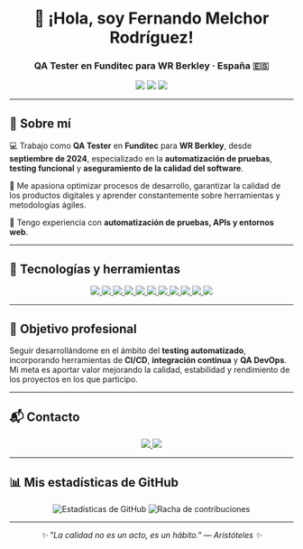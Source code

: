 <!-- Banner de bienvenida -->
<h1 align="center">👋 ¡Hola, soy Fernando Melchor Rodríguez!</h1>
<h3 align="center">QA Tester en Funditec para WR Berkley · España 🇪🇸</h3>

<p align="center">
  <img src="https://img.shields.io/badge/QA%20Tester-Automation-blue?style=for-the-badge" />
  <img src="https://img.shields.io/badge/Funditec-WR%20Berkley-green?style=for-the-badge" />
  <img src="https://img.shields.io/badge/Inicio%20en-01%20Sept%202024-orange?style=for-the-badge" />
</p>

---

## 💼 Sobre mí

💻 Trabajo como **QA Tester** en **Funditec** para **WR Berkley**, desde **septiembre de 2024**, especializado en la **automatización de pruebas**, **testing funcional** y **aseguramiento de la calidad del software**.  

🚀 Me apasiona optimizar procesos de desarrollo, garantizar la calidad de los productos digitales y aprender constantemente sobre herramientas y metodologías ágiles.  

🧩 Tengo experiencia con **automatización de pruebas, APIs y entornos web**.

---

## 🧠 Tecnologías y herramientas

<p align="center">

  <!-- Testing -->
  <a href="https://www.selenium.dev/" target="_blank">
    <img src="https://img.shields.io/badge/Selenium-43B02A?style=for-the-badge&logo=selenium&logoColor=white" />
  </a>
  <a href="https://katalon.com/" target="_blank">
    <img src="https://img.shields.io/badge/Katalon-0068FF?style=for-the-badge&logo=katalon&logoColor=white" />
  </a>
  <a href="https://www.postman.com/" target="_blank">
    <img src="https://img.shields.io/badge/Postman-F76935?style=for-the-badge&logo=postman&logoColor=white" />
  </a>

  <!-- Frameworks -->
  <a href="https://angular.io/" target="_blank">
    <img src="https://img.shields.io/badge/Angular-DD0031?style=for-the-badge&logo=angular&logoColor=white" />
  </a>
  <a href="https://ionicframework.com/" target="_blank">
    <img src="https://img.shields.io/badge/Ionic-3880FF?style=for-the-badge&logo=ionic&logoColor=white" />
  </a>
  <a href="https://spring.io/projects/spring-boot" target="_blank">
    <img src="https://img.shields.io/badge/Spring%20Boot-6DB33F?style=for-the-badge&logo=springboot&logoColor=white" />
  </a>
  <a href="https://laravel.com/" target="_blank">
    <img src="https://img.shields.io/badge/Laravel-FF2D20?style=for-the-badge&logo=laravel&logoColor=white" />
  </a>

  <!-- Databases -->
  <a href="https://www.postgresql.org/" target="_blank">
    <img src="https://img.shields.io/badge/PostgreSQL-4169E1?style=for-the-badge&logo=postgresql&logoColor=white" />
  </a>
  <a href="https://www.mysql.com/" target="_blank">
    <img src="https://img.shields.io/badge/MySQL-00758F?style=for-the-badge&logo=mysql&logoColor=white" />
  </a>

  <!-- Others -->
  <a href="https://git-scm.com/" target="_blank">
    <img src="https://img.shields.io/badge/Git-F05032?style=for-the-badge&logo=git&logoColor=white" />
  </a>
  <a href="https://www.docker.com/" target="_blank">
    <img src="https://img.shields.io/badge/Docker-2496ED?style=for-the-badge&logo=docker&logoColor=white" />
  </a>

</p>

---

## 🎯 Objetivo profesional

Seguir desarrollándome en el ámbito del **testing automatizado**, incorporando herramientas de **CI/CD**, **integración continua** y **QA DevOps**.  
Mi meta es aportar valor mejorando la calidad, estabilidad y rendimiento de los proyectos en los que participo.

---

## 📬 Contacto

<p align="center">
  <a href="https://www.linkedin.com/in/tu_usuario_aquí" target="_blank">
    <img src="https://img.shields.io/badge/LinkedIn-Fernando%20Melchor%20Rodr%C3%ADguez-0077B5?style=for-the-badge&logo=linkedin&logoColor=white" />
  </a>
  <a href="mailto:dawfmelchorr@iescastelar.com">
    <img src="https://img.shields.io/badge/Email-dawfmelchorr%40iescastelar.com-red?style=for-the-badge&logo=gmail&logoColor=white" />
  </a>
</p>

---

## 📊 Mis estadísticas de GitHub

<p align="center">
  <img src="https://github-readme-stats.vercel.app/api?username=dawfmelchorr&show_icons=true&theme=tokyonight" alt="Estadísticas de GitHub" />
  <img src="https://github-readme-streak-stats.herokuapp.com/?user=dawfmelchorr&theme=tokyonight" alt="Racha de contribuciones" />
</p>

---

<p align="center">
  <i>✨ "La calidad no es un acto, es un hábito." — Aristóteles ✨</i>
</p>
